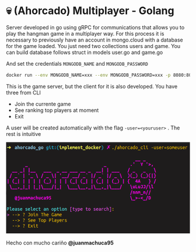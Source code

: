 # 💀 (Ahorcado) Multiplayer - Golang

Server developed in go using gRPC for communications that allows you to play the hangman game in a multiplayer way.
For this process it is necessary to previously have an account in mongo.cloud with a database for the game loaded. You just need two collections users and game. You can build database follows struct in models user.go and game.go

 And set the credentials ```MONGODB_NAME``` and ```MONGODB_PASSWORD```

```zsh
docker run --env MONGODB_NAME=xxx --env MONGODB_PASSWORD=xxx -p 8080:8080 juanmachuca95/ahorcado:v1 -d
```

This is the game server, but the client for it is also developed.
You have three from CLI
* Join the currente game
* See ranking top players at moment
* Exit

A user will be created automatically with the flag ```-user=<youruser>``` . The rest is intuitive


![ahorcado](ahorcado.png)


Hecho con mucho cariño <b>@juanmachuca95</b>